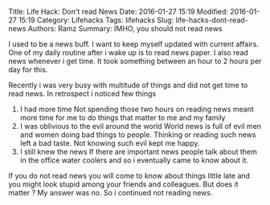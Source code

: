 Title: Life Hack: Don't read News
Date: 2016-01-27 15:19
Modified: 2016-01-27 15:19
Category: Lifehacks
Tags: lifehacks
Slug: life-hacks-dont-read-news
Authors: Ramz
Summary: IMHO, you should not read news

I used to be a news buff. I want to keep myself updated with current affairs. One of my daily routine
after i wake up is to read news paper. I also read news whenever i get time. It took something between an hour to 2 hours
per day for this.

Recently i was very busy with multitude of things and did not get time to read news. In retrospect i noticed few things
1. I had more time
   Not spending those two hours on reading news meant more time for me to do things that matter to me and my family
2. I was oblivious to the evil around the world
   World news is full of evil men and women doing bad things to people. Thinking or reading such news
   left a bad taste. Not knowing such evil kept me happy.
3. I still knew the news
   If there are important news people talk about them in the office water coolers and so i eventually came to know
   about it.

If you do not read news you will come to know about things little late and you might look stupid among your friends
and colleagues. But does it matter ? My answer was no. So i continued not reading news.
